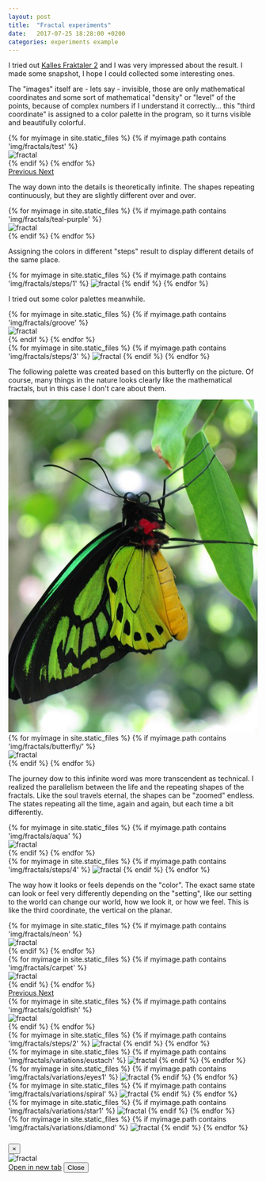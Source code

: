 ```yaml
---
layout: post
title:  "Fractal experiments"
date:   2017-07-25 18:28:00 +0200
categories: experiments example
---
```



I tried out [Kalles Fraktaler 2](http://www.chillheimer.de/kallesfraktaler/) and I was very impressed about the result. I made some snapshot, I hope I could collected some interesting ones.

The "images" itself are - lets say - invisible, those are only mathematical coordinates and some sort of mathematical "density" or "level" of the points, because of complex numbers if I understand it correctly... this "third coordinate" is assigned to a color palette in the program, so it turns visible and beautifully colorful.


<div class="d-flex justify-content-center mb-5">
  <div id="carouselFractals" class="carousel slide" data-ride="carousel" style="max-width:1000px">
    <div class="carousel-inner" role="listbox">
      {% for myimage in site.static_files %}
        {% if myimage.path contains 'img/fractals/test' %}
          <div class="carousel-item {% if myimage.path contains '286' %}active{% endif %}">
            <img class="d-block img-fluid" src="{{ site.baseurl }}{{ myimage.path }}" alt="fractal">
          </div>
        {% endif %}
      {% endfor %}
    </div>
    <a class="carousel-control-prev" href="#carouselFractals" role="button" data-slide="prev">
      <span class="carousel-control-prev-icon" aria-hidden="true"></span>
      <span class="sr-only">Previous</span>
    </a>
    <a class="carousel-control-next" href="#carouselFractals" role="button" data-slide="next">
      <span class="carousel-control-next-icon" aria-hidden="true"></span>
      <span class="sr-only">Next</span>
    </a>
  </div>
</div>

The way down into the details is theoretically infinite.
The shapes repeating continuously, but they are slightly different over and over.

<div class="row gallery mb-5">
  {% for myimage in site.static_files %}
    {% if myimage.path contains 'img/fractals/teal-purple' %}
      <div class="col-sm-6 col-md-4 col-lg-3 gallery__item"
        data-toggle="modal"
        data-target="#galleryModal"
        data-name="Fractal in 'Teal-purple' color theme"
        data-image="{{ site.baseurl }}{{ myimage.path }}">
        <img class="gallery__image" src="{{ site.baseurl }}{{ myimage.path }}" alt="fractal" />
      </div>
    {% endif %}
  {% endfor %}
</div>

Assigning the colors in different "steps" result to display different details of the same place.

<div class="d-flex justify-content-center mb-5">
  <div class="crf">
    {% for myimage in site.static_files %}
      {% if myimage.path contains 'img/fractals/steps/1' %}
        <img class="crf__image" src="{{ site.baseurl }}{{ myimage.path }}" alt="fractal" />
      {% endif %}
    {% endfor %}
  </div>
</div>

I tried out some color palettes meanwhile.

<div class="row gallery mb-5">
  {% for myimage in site.static_files %}
    {% if myimage.path contains 'img/fractals/groove' %}
      <div class="col-sm-6 col-md-4 col-lg-3 gallery__item"
        data-toggle="modal"
        data-target="#galleryModal"
        data-name="Fractal in 'Groove' color theme"
        data-image="{{ site.baseurl }}{{ myimage.path }}">
        <img class="gallery__image" src="{{ site.baseurl }}{{ myimage.path }}" alt="fractal" />
      </div>
    {% endif %}
  {% endfor %}
</div>

<div class="d-flex justify-content-center mb-5">
  <div class="crf">
    {% for myimage in site.static_files %}
      {% if myimage.path contains 'img/fractals/steps/3' %}
        <img class="crf__image" src="{{ site.baseurl }}{{ myimage.path }}" alt="fractal" />
      {% endif %}
    {% endfor %}
  </div>
</div>

The following palette was created based on this butterfly on the picture. Of course, many things in the nature looks clearly like the mathematical fractals, but in this case I don't care about them.

<div class="row gallery mb-5">
  <div class="col-md-4 col-lg-3 gallery__item">
    <img class="gallery__image" src="/assets/img/fractals/butterfly.jpg" alt="fractal" />
  </div>
  <div class="col-md-8 col-lg-9">
    <div class="row gallery">
      {% for myimage in site.static_files %}
        {% if myimage.path contains 'img/fractals/butterfly/' %}
          <div class="col-sm-6 col-md-4 col-lg-3 gallery__item"
            data-toggle="modal"
            data-target="#galleryModal"
            data-name="Fractal in 'Butterfly' color theme"
            data-image="{{ site.baseurl }}{{ myimage.path }}">
            <img class="gallery__image" src="{{ site.baseurl }}{{ myimage.path }}" alt="fractal" />
          </div>
        {% endif %}
      {% endfor %}
    </div>
  </div>
</div>

The journey dow to this infinite word was more transcendent as technical. I realized the parallelism between the life and the repeating shapes of the fractals. Like the soul travels eternal, the shapes can be "zoomed" endless. The states repeating all the time, again and again, but each time a bit differently.

<div class="row gallery mb-5">
  {% for myimage in site.static_files %}
    {% if myimage.path contains 'img/fractals/aqua' %}
      <div class="col-sm-6 col-md-4 col-lg-3 gallery__item"
        data-toggle="modal"
        data-target="#galleryModal"
        data-name="Fractal in 'Aqua' color theme"
        data-image="{{ site.baseurl }}{{ myimage.path }}">
        <img class="gallery__image" src="{{ site.baseurl }}{{ myimage.path }}" alt="fractal" />
      </div>
    {% endif %}
  {% endfor %}
</div>


<div class="d-flex justify-content-center mb-5">
  <div class="crf">
    {% for myimage in site.static_files %}
      {% if myimage.path contains 'img/fractals/steps/4' %}
        <img class="crf__image" src="{{ site.baseurl }}{{ myimage.path }}" alt="fractal" />
      {% endif %}
    {% endfor %}
  </div>
</div>

The way how it looks or feels depends on the "color". The exact same state can look or feel very differently depending on the "setting", like our setting to the world can change our world, how we look it, or how we feel. This is like the third coordinate, the vertical on the planar.

<div class="row gallery mb-5">
  {% for myimage in site.static_files %}
    {% if myimage.path contains 'img/fractals/neon' %}
      <div class="col-sm-6 col-md-4 col-lg-3 gallery__item"
        data-toggle="modal"
        data-target="#galleryModal"
        data-name="Fractal in 'Neon' color theme"
        data-image="{{ site.baseurl }}{{ myimage.path }}">
        <img class="gallery__image" src="{{ site.baseurl }}{{ myimage.path }}" alt="fractal" />
      </div>
    {% endif %}
  {% endfor %}
</div>


<div class="d-flex justify-content-center mb-5">
  <div id="carouselFractalsCarpet" class="carousel slide" data-ride="carousel" style="max-width:1000px">
    <div class="carousel-inner" role="listbox">
      {% for myimage in site.static_files %}
        {% if myimage.path contains 'img/fractals/carpet' %}
          <div class="carousel-item {% if myimage.path contains '251' %}active{% endif %}">
            <img class="d-block img-fluid" src="{{ site.baseurl }}{{ myimage.path }}" alt="fractal">
          </div>
        {% endif %}
      {% endfor %}
    </div>
    <a class="carousel-control-prev" href="#carouselFractalsCarpet" role="button" data-slide="prev">
      <span class="carousel-control-prev-icon" aria-hidden="true"></span>
      <span class="sr-only">Previous</span>
    </a>
    <a class="carousel-control-next" href="#carouselFractalsCarpet" role="button" data-slide="next">
      <span class="carousel-control-next-icon" aria-hidden="true"></span>
      <span class="sr-only">Next</span>
    </a>
  </div>
</div>


<div class="row gallery mb-5">
  {% for myimage in site.static_files %}
    {% if myimage.path contains 'img/fractals/goldfish' %}
      <div class="col-sm-6 col-md-4 col-lg-3 gallery__item"
        data-toggle="modal"
        data-target="#galleryModal"
        data-name="Fractal in 'Goldfish' color theme"
        data-image="{{ site.baseurl }}{{ myimage.path }}">
        <img class="gallery__image" src="{{ site.baseurl }}{{ myimage.path }}" alt="fractal" />
      </div>
    {% endif %}
  {% endfor %}
</div>

<div class="d-flex justify-content-center mb-5">
  <div class="crf">
    {% for myimage in site.static_files %}
      {% if myimage.path contains 'img/fractals/steps/2' %}
        <img class="crf__image" src="{{ site.baseurl }}{{ myimage.path }}" alt="fractal" />
      {% endif %}
    {% endfor %}
  </div>
</div>

<div class="d-flex justify-content-center mb-5">
  <div class="crf">
    {% for myimage in site.static_files %}
      {% if myimage.path contains 'img/fractals/variations/eustach' %}
        <img class="crf__image" src="{{ site.baseurl }}{{ myimage.path }}" alt="fractal" />
      {% endif %}
    {% endfor %}
  </div>
</div>

<div class="d-flex justify-content-center mb-5">
  <div class="crf">
    {% for myimage in site.static_files %}
      {% if myimage.path contains 'img/fractals/variations/eyes1' %}
        <img class="crf__image" src="{{ site.baseurl }}{{ myimage.path }}" alt="fractal" />
      {% endif %}
    {% endfor %}
  </div>
</div>

<div class="d-flex justify-content-center mb-5">
  <div class="crf">
    {% for myimage in site.static_files %}
      {% if myimage.path contains 'img/fractals/variations/spiral' %}
        <img class="crf__image" src="{{ site.baseurl }}{{ myimage.path }}" alt="fractal" />
      {% endif %}
    {% endfor %}
  </div>
</div>

<div class="d-flex justify-content-center mb-5">
  <div class="crf">
    {% for myimage in site.static_files %}
      {% if myimage.path contains 'img/fractals/variations/star1' %}
        <img class="crf__image" src="{{ site.baseurl }}{{ myimage.path }}" alt="fractal" />
      {% endif %}
    {% endfor %}
  </div>
</div>

<div class="d-flex justify-content-center mb-5">
  <div class="crf">
    {% for myimage in site.static_files %}
      {% if myimage.path contains 'img/fractals/variations/diamond' %}
        <img class="crf__image" src="{{ site.baseurl }}{{ myimage.path }}" alt="fractal" />
      {% endif %}
    {% endfor %}
  </div>
</div>

<div class="modal fade" id="galleryModal" tabindex="-1" role="dialog" aria-labelledby="galleryModalLabel" aria-hidden="true">
  <div class="modal-dialog" role="document">
    <div class="modal-content">
      <div class="modal-header">
        <h5 class="modal-title" id="galleryModalLabel"></h5>
        <button type="button" class="close" data-dismiss="modal" aria-label="Close">
          <span aria-hidden="true">&times;</span>
        </button>
      </div>
      <div class="modal-body">
        <img class="modal-image" modal-image src="" alt="fractal" />
      </div>
      <div class="modal-footer">
        <a class="modal-link btn btn-primary" href="" target="_blank">
        Open in new tab</a>
        <button type="button" class="btn btn-secondary" data-dismiss="modal">Close</button>
      </div>
    </div>
  </div>
</div>

